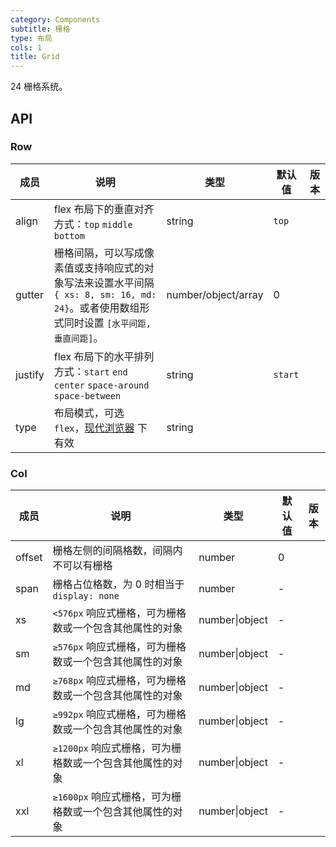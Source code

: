 ```yaml
---
category: Components
subtitle: 栅格
type: 布局
cols: 1
title: Grid
---
```


24 栅格系统。

## API
### Row

| 成员 | 说明 | 类型 | 默认值 | 版本 |
| --- | --- | --- | --- | --- |
| align | flex 布局下的垂直对齐方式：`top` `middle` `bottom` | string | `top` |  |
| gutter | 栅格间隔，可以写成像素值或支持响应式的对象写法来设置水平间隔 `{ xs: 8, sm: 16, md: 24}`。或者使用数组形式同时设置 `[水平间距, 垂直间距]`。 | number/object/array | 0 |  |
| justify | flex 布局下的水平排列方式：`start` `end` `center` `space-around` `space-between` | string | `start` |  |
| type | 布局模式，可选 `flex`，[现代浏览器](http://caniuse.com/#search=flex) 下有效 | string |  |  |

### Col

| 成员 | 说明 | 类型 | 默认值 | 版本 |
| --- | --- | --- | --- | --- |
| offset | 栅格左侧的间隔格数，间隔内不可以有栅格 | number | 0 |  |
| span | 栅格占位格数，为 0 时相当于 `display: none` | number | - |  |
| xs | `<576px` 响应式栅格，可为栅格数或一个包含其他属性的对象 | number\|object | - |  |
| sm | `≥576px` 响应式栅格，可为栅格数或一个包含其他属性的对象 | number\|object | - |  |
| md | `≥768px` 响应式栅格，可为栅格数或一个包含其他属性的对象 | number\|object | - |  |
| lg | `≥992px` 响应式栅格，可为栅格数或一个包含其他属性的对象 | number\|object | - |  |
| xl | `≥1200px` 响应式栅格，可为栅格数或一个包含其他属性的对象 | number\|object | - |  |
| xxl | `≥1600px` 响应式栅格，可为栅格数或一个包含其他属性的对象 | number\|object | - |  |

